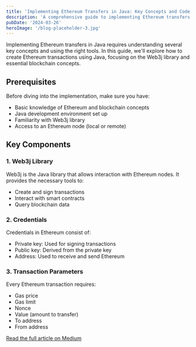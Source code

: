 ```yaml
---
title: 'Implementing Ethereum Transfers in Java: Key Concepts and Code'
description: 'A comprehensive guide to implementing Ethereum transfers using Java, covering key concepts and practical implementation details'
pubDate: '2024-03-26'
heroImage: '/blog-placeholder-3.jpg'
---
```


Implementing Ethereum transfers in Java requires understanding several key concepts and using the right tools. In this guide, we'll explore how to create Ethereum transactions using Java, focusing on the Web3j library and essential blockchain concepts.

## Prerequisites

Before diving into the implementation, make sure you have:

- Basic knowledge of Ethereum and blockchain concepts
- Java development environment set up
- Familiarity with Web3j library
- Access to an Ethereum node (local or remote)

## Key Components

### 1. Web3j Library

Web3j is the Java library that allows interaction with Ethereum nodes. It provides the necessary tools to:
- Create and sign transactions
- Interact with smart contracts
- Query blockchain data

### 2. Credentials

Credentials in Ethereum consist of:
- Private key: Used for signing transactions
- Public key: Derived from the private key
- Address: Used to receive and send Ethereum

### 3. Transaction Parameters

Every Ethereum transaction requires:
- Gas price
- Gas limit
- Nonce
- Value (amount to transfer)
- To address
- From address

[Read the full article on Medium](https://medium.com/@punithkumarck/implementing-ethereum-transfers-in-java-key-concepts-and-code-7b6b872d08ba)